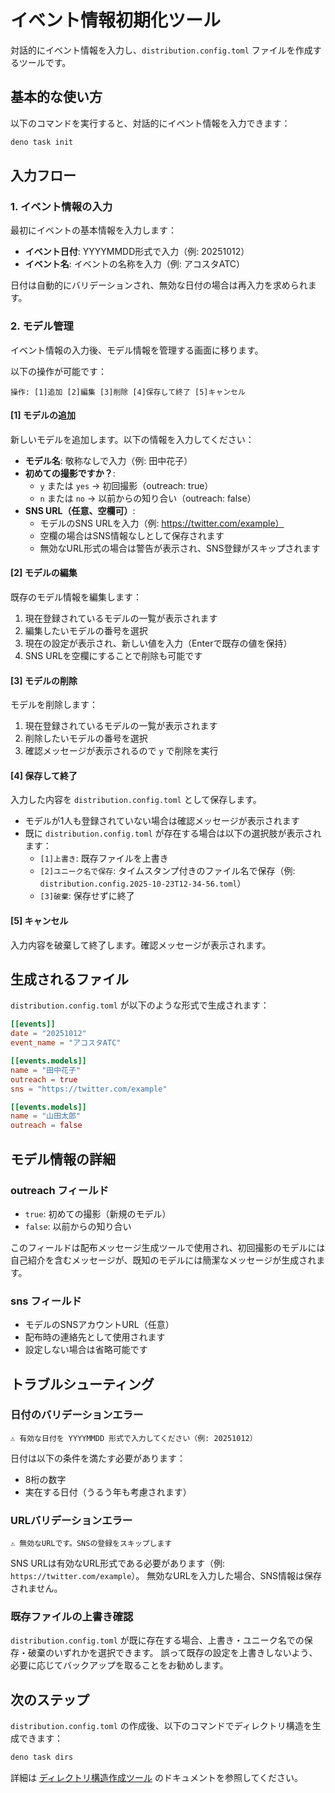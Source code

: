 # イベント情報初期化ツール

対話的にイベント情報を入力し、`distribution.config.toml` ファイルを作成するツールです。

## 基本的な使い方

以下のコマンドを実行すると、対話的にイベント情報を入力できます：

```bash
deno task init
```

## 入力フロー

### 1. イベント情報の入力

最初にイベントの基本情報を入力します：

- **イベント日付**: YYYYMMDD形式で入力（例: 20251012）
- **イベント名**: イベントの名称を入力（例: アコスタATC）

日付は自動的にバリデーションされ、無効な日付の場合は再入力を求められます。

### 2. モデル管理

イベント情報の入力後、モデル情報を管理する画面に移ります。

以下の操作が可能です：

```
操作: [1]追加 [2]編集 [3]削除 [4]保存して終了 [5]キャンセル
```

#### [1] モデルの追加

新しいモデルを追加します。以下の情報を入力してください：

- **モデル名**: 敬称なしで入力（例: 田中花子）
- **初めての撮影ですか？**:
  - `y` または `yes` → 初回撮影（outreach: true）
  - `n` または `no` → 以前からの知り合い（outreach: false）
- **SNS URL（任意、空欄可）**:
  - モデルのSNS URLを入力（例: https://twitter.com/example）
  - 空欄の場合はSNS情報なしとして保存されます
  - 無効なURL形式の場合は警告が表示され、SNS登録がスキップされます

#### [2] モデルの編集

既存のモデル情報を編集します：

1. 現在登録されているモデルの一覧が表示されます
2. 編集したいモデルの番号を選択
3. 現在の設定が表示され、新しい値を入力（Enterで既存の値を保持）
4. SNS URLを空欄にすることで削除も可能です

#### [3] モデルの削除

モデルを削除します：

1. 現在登録されているモデルの一覧が表示されます
2. 削除したいモデルの番号を選択
3. 確認メッセージが表示されるので `y` で削除を実行

#### [4] 保存して終了

入力した内容を `distribution.config.toml` として保存します。

- モデルが1人も登録されていない場合は確認メッセージが表示されます
- 既に `distribution.config.toml` が存在する場合は以下の選択肢が表示されます：
  - `[1]上書き`: 既存ファイルを上書き
  - `[2]ユニーク名で保存`: タイムスタンプ付きのファイル名で保存（例: `distribution.config.2025-10-23T12-34-56.toml`）
  - `[3]破棄`: 保存せずに終了

#### [5] キャンセル

入力内容を破棄して終了します。確認メッセージが表示されます。

## 生成されるファイル

`distribution.config.toml` が以下のような形式で生成されます：

```toml
[[events]]
date = "20251012"
event_name = "アコスタATC"

[[events.models]]
name = "田中花子"
outreach = true
sns = "https://twitter.com/example"

[[events.models]]
name = "山田太郎"
outreach = false
```

## モデル情報の詳細

### outreach フィールド

- `true`: 初めての撮影（新規のモデル）
- `false`: 以前からの知り合い

このフィールドは配布メッセージ生成ツールで使用され、初回撮影のモデルには自己紹介を含むメッセージが、既知のモデルには簡潔なメッセージが生成されます。

### sns フィールド

- モデルのSNSアカウントURL（任意）
- 配布時の連絡先として使用されます
- 設定しない場合は省略可能です

## トラブルシューティング

### 日付のバリデーションエラー

```
⚠ 有効な日付を YYYYMMDD 形式で入力してください（例: 20251012）
```

日付は以下の条件を満たす必要があります：
- 8桁の数字
- 実在する日付（うるう年も考慮されます）

### URLバリデーションエラー

```
⚠ 無効なURLです。SNSの登録をスキップします
```

SNS URLは有効なURL形式である必要があります（例: `https://twitter.com/example`）。
無効なURLを入力した場合、SNS情報は保存されません。

### 既存ファイルの上書き確認

`distribution.config.toml` が既に存在する場合、上書き・ユニーク名での保存・破棄のいずれかを選択できます。
誤って既存の設定を上書きしないよう、必要に応じてバックアップを取ることをお勧めします。

## 次のステップ

`distribution.config.toml` の作成後、以下のコマンドでディレクトリ構造を生成できます：

```bash
deno task dirs
```

詳細は [ディレクトリ構造作成ツール](./ディレクトリ構造作成ツール.md) のドキュメントを参照してください。
